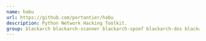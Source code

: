 ```yaml
---
name: habu
url: https://github.com/portantier/habu
description: Python Network Hacking Toolkit.
group: blackarch blackarch-scanner blackarch-spoof blackarch-dos blackarch-cracker blackarch-dos
---
```

